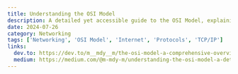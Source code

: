 ```yaml
---
title: Understanding the OSI Model
description: A detailed yet accessible guide to the OSI Model, explaining each of its seven layers with real-world analogies and networking examples.
date: 2024-07-26
category: Networking
tags: ['Networking', 'OSI Model', 'Internet', 'Protocols', 'TCP/IP']
links:
  dev.to: https://dev.to/m__mdy__m/the-osi-model-a-comprehensive-overview-52j5
  medium: https://medium.com/@m-mdy-m/understanding-the-osi-model-a-detailed-guide-53cdd87a85d7
---
```

